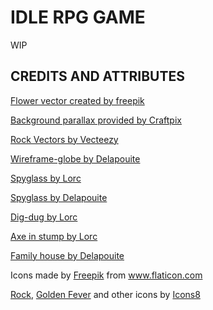 # IDLE RPG GAME

WIP

## CREDITS AND ATTRIBUTES
<a href="https://www.freepik.com/free-photos-vectors/flower">Flower vector created by freepik</a>

<a href="https://craftpix.net/freebies/free-horizontal-2d-game-backgrounds/">Background parallax provided by Craftpix </a>

<a href="https://www.vecteezy.com/free-vector/rock">Rock Vectors by Vecteezy </a>

<a href="https://game-icons.net/1x1/delapouite/wireframe-globe.html">Wireframe-globe by Delapouite </a>

<a href="https://game-icons.net/1x1/lorc/spyglass.html">Spyglass by Lorc </a>

<a href="https://game-icons.net/1x1/delapouite/info.html">Spyglass by Delapouite </a>

<a href="https://game-icons.net/1x1/lorc/dig-dug.html">Dig-dug by Lorc </a>

<a href="https://game-icons.net/1x1/lorc/axe-in-stump.html">Axe in stump by Lorc </a>

<a href="https://game-icons.net/1x1/delapouite/family-house.html">Family house by Delapouite </a>

<div>Icons made by <a href="https://www.flaticon.com/authors/freepik" title="Freepik">Freepik</a> from <a href="https://www.flaticon.com/" title="Flaticon">www.flaticon.com</a></div>

<a target="_blank" href="https://icons8.com/icons/set/rock">Rock</a>, <a target="_blank" href="https://icons8.com/icons/set/golden-fever">Golden Fever</a> and other icons by <a target="_blank" href="https://icons8.com">Icons8</a>